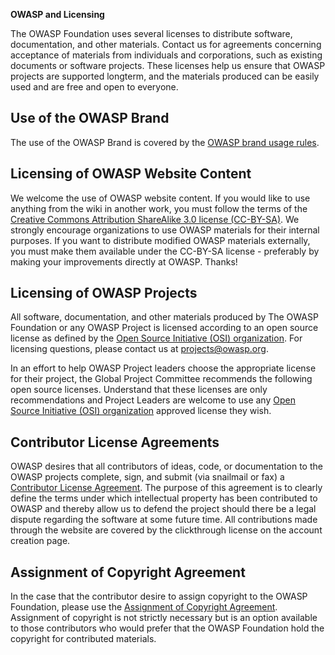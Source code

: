**OWASP and Licensing**

The OWASP Foundation uses several licenses to distribute software,
documentation, and other materials. Contact us for agreements concerning
acceptance of materials from individuals and corporations, such as
existing documents or software projects. These licenses help us ensure
that OWASP projects are supported longterm, and the materials produced
can be easily used and are free and open to everyone.

## Use of the OWASP Brand

The use of the OWASP Brand is covered by the [OWASP brand usage
rules](OWASP_brand_usage_rules "wikilink").

## Licensing of OWASP Website Content

We welcome the use of OWASP website content. If you would like to use
anything from the wiki in another work, you must follow the terms of the
[Creative Commons Attribution ShareAlike 3.0 license
(CC-BY-SA)](http://creativecommons.org/licenses/by-sa/3.0/). We strongly
encourage organizations to use OWASP materials for their internal
purposes. If you want to distribute modified OWASP materials externally,
you must make them available under the CC-BY-SA license - preferably by
making your improvements directly at OWASP. Thanks\!

## Licensing of OWASP Projects

All software, documentation, and other materials produced by The OWASP
Foundation or any OWASP Project is licensed according to an open source
license as defined by the [Open Source Initiative (OSI)
organization](http://opensource.org/licenses/category). For licensing
questions, please contact us at <projects@owasp.org>.

In an effort to help OWASP Project leaders choose the appropriate
license for their project, the Global Project Committee recommends the
following open source licenses. Understand that these licenses are only
recommendations and Project Leaders are welcome to use any [Open Source
Initiative (OSI) organization](http://opensource.org/licenses/category)
approved license they wish.

## Contributor License Agreements

OWASP desires that all contributors of ideas, code, or documentation to
the OWASP projects complete, sign, and submit (via snailmail or fax) a
[Contributor License
Agreement](Contributor_License_Agreement "wikilink"). The purpose of
this agreement is to clearly define the terms under which intellectual
property has been contributed to OWASP and thereby allow us to defend
the project should there be a legal dispute regarding the software at
some future time. All contributions made through the website are covered
by the clickthrough license on the account creation page.

## Assignment of Copyright Agreement

In the case that the contributor desire to assign copyright to the OWASP
Foundation, please use the [Assignment of Copyright
Agreement](Assignment_of_Copyright_Agreement "wikilink"). Assignment of
copyright is not strictly necessary but is an option available to those
contributors who would prefer that the OWASP Foundation hold the
copyright for contributed materials.